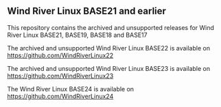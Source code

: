 ## Wind River Linux BASE21 and earlier

This repository contains the archived and unsupported releases for Wind River Linux BASE21, BASE19, BASE18 and BASE17

The archived and unsupported Wind River Linux BASE22 is available on https://github.com/WindRiverLinux22

The archived and unsupported Wind River Linux BASE23 is available on https://github.com/WindRiverLinux23

The Wind River Linux BASE24 is available on https://github.com/WindRiverLinux24
